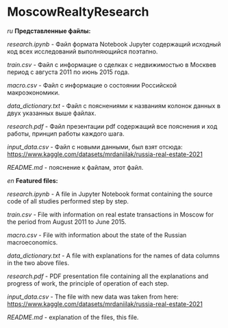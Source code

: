 # MoscowRealtyResearch
_ru_
**Представленные файлы:**

_research.ipynb_ - Файл формата Notebook Jupyter содержащий исходный код всех исследований выполняющийся поэтапно.

_train.csv_ - Файл с информацие о сделках с недвижимостью в Москвев период с августа 2011 по июнь 2015 года.

_macro.csv_ - Файл с информацие о состоянии Российской макроэкономики.

_data_dictionary.txt_ - Файл с пояснениями к названиям колонок данных в двух указанных выше файлах.

_research.pdf_ - Файл презентации pdf содержащий все пояснения и ход работы, принцип работы каждого шага.

_input_data.csv_ - Файл с новыми данными, был взят отсюда: https://www.kaggle.com/datasets/mrdaniilak/russia-real-estate-2021

_README.md_ - пояснение к файлам, этот файл.

_en_
**Featured files:**

_research.ipynb_ - A file in Jupyter Notebook format containing the source code of all studies performed step by step.

_train.csv_ - File with information on real estate transactions in Moscow for the period from August 2011 to June 2015.

_macro.csv_ - File with information about the state of the Russian macroeconomics.

_data_dictionary.txt_ - A file with explanations for the names of data columns in the two above files.

_research.pdf_ - PDF presentation file containing all the explanations and progress of work, the principle of operation of each step.

_input_data.csv_ - The file with new data was taken from here: https://www.kaggle.com/datasets/mrdaniilak/russia-real-estate-2021

_README.md_ - explanation of the files, this file.
